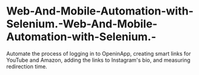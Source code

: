 # Web-And-Mobile-Automation-with-Selenium.-Web-And-Mobile-Automation-with-Selenium.-
 Automate the process of logging in to OpeninApp, creating smart links for YouTube and  Amazon, adding the links to Instagram's bio, and measuring redirection time.
